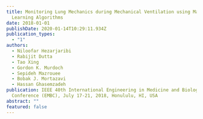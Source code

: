 ```yaml
---
title: Monitoring Lung Mechanics during Mechanical Ventilation using Machine
  Learning Algorithms
date: 2018-01-01
publishDate: 2020-01-14T10:29:11.934Z
publication_types:
  - "1"
authors:
  - Niloofar Hezarjaribi
  - Rabijit Dutta
  - Tao Xing
  - Gordon K. Murdoch
  - Sepideh Mazrouee
  - Bobak J. Mortazavi
  - Hassan Ghasemzadeh
publication: IEEE 40th International Engineering in Medicine and Biology
  Conference (EMBC), July 17-21, 2018, Honululu, HI, USA
abstract: ""
featured: false
---
```

